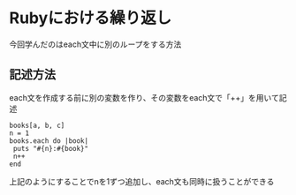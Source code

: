 # Rubyにおける繰り返し

今回学んだのはeach文中に別のループをする方法

## 記述方法
each文を作成する前に別の変数を作り、その変数をeach文で「++」を用いて記述
```
books[a, b, c]
n = 1
books.each do |book|
 puts "#{n}:#{book}"
 n++
end
```
上記のようにすることでnを1ずつ追加し、each文も同時に扱うことができる
